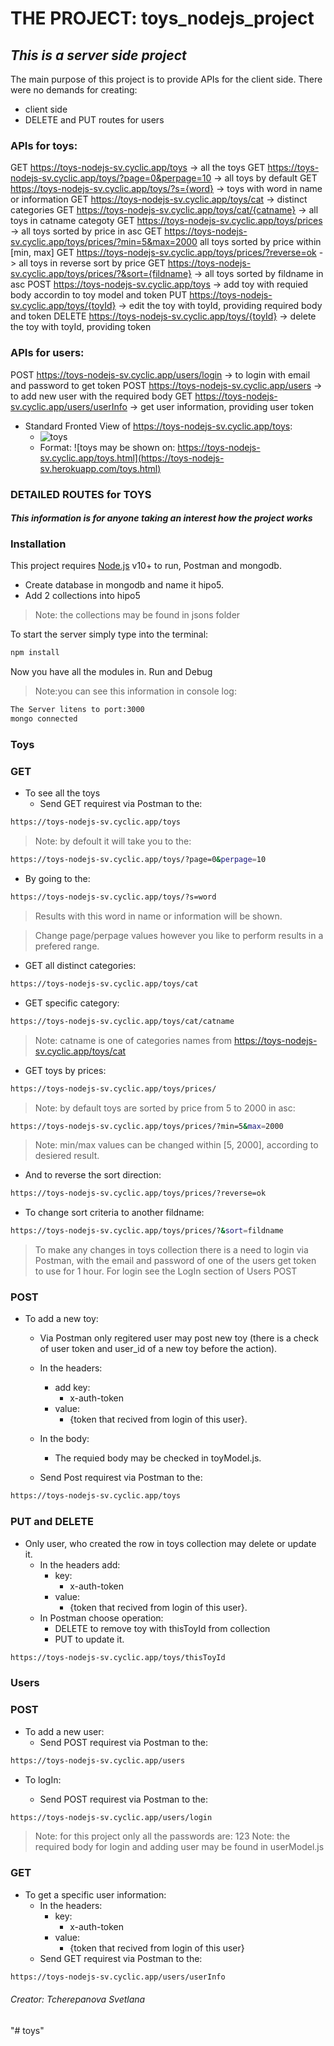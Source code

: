 # __THE PROJECT: toys_nodejs_project__

## *This is a server side project*

The main purpose of this project is to provide APIs for the client side.
There were no demands for creating:

* client side
* DELETE and PUT routes for users 

### __APIs for toys:__

GET https://toys-nodejs-sv.cyclic.app/toys -> all the toys
GET https://toys-nodejs-sv.cyclic.app/toys/?page=0&perpage=10 -> all toys by default
GET https://toys-nodejs-sv.cyclic.app/toys/?s={word} -> toys with word in name or information
GET https://toys-nodejs-sv.cyclic.app/toys/cat -> distinct categories
GET https://toys-nodejs-sv.cyclic.app/toys/cat/{catname} -> all toys in catname categoty
GET https://toys-nodejs-sv.cyclic.app/toys/prices -> all toys sorted by price in asc
GET https://toys-nodejs-sv.cyclic.app/toys/prices/?min=5&max=2000 all toys sorted by price within [min, max]
GET https://toys-nodejs-sv.cyclic.app/toys/prices/?reverse=ok -> all toys in reverse sort by price
GET https://toys-nodejs-sv.cyclic.app/toys/prices/?&sort={fildname} -> all toys sorted by fildname in asc
POST https://toys-nodejs-sv.cyclic.app/toys -> add toy with requied body accordin to toy model and token
PUT https://toys-nodejs-sv.cyclic.app/toys/{toyId} -> edit the toy with toyId, providing required body and token
DELETE https://toys-nodejs-sv.cyclic.app/toys/{toyId} -> delete the toy with toyId, providing token

### __APIs for users:__

POST https://toys-nodejs-sv.cyclic.app/users/login -> to login with email and password to get token
POST https://toys-nodejs-sv.cyclic.app/users -> to add new user with the required body
GET https://toys-nodejs-sv.cyclic.app/users/userInfo -> get user information, providing user token



* Standard Fronted View of https://toys-nodejs-sv.cyclic.app/toys:
  * ![toys](https://toys-nodejs-sv.cyclic.app/iconic.png)
  * Format: ![toys may be shown on: https://toys-nodejs-sv.cyclic.app/toys.html](https://toys-nodejs-sv.herokuapp.com/toys.html)

### __DETAILED ROUTES for TOYS__

#### *This information is for anyone taking an interest how the project works*

### __Installation__

This project requires [Node.js](https://nodejs.org/) v10+ to run, Postman and mongodb.

* Create database in mongodb and name it hipo5.
* Add 2 collections into hipo5

> Note: the collections may be found in jsons folder

To start the server simply type into the terminal:

```sh
npm install
```

Now you have all the modules in.
Run and Debug

> Note:you can see this information in console log:

```sh
The Server litens to port:3000
mongo connected
```

### __Toys__

### GET

* To see all the toys
  * Send GET requirest via Postman to the:

```sh
https://toys-nodejs-sv.cyclic.app/toys
```

> Note: by defoult it will take you to the:

```sh
https://toys-nodejs-sv.cyclic.app/toys/?page=0&perpage=10
```

* By going to the:

```sh
https://toys-nodejs-sv.cyclic.app/toys/?s=word
```

> Results with this word in name or information will be shown.

> Change page/perpage values however you like to perform results in a prefered range.

* GET all distinct categories:

```sh
https://toys-nodejs-sv.cyclic.app/toys/cat
```

* GET specific category:

```sh
https://toys-nodejs-sv.cyclic.app/toys/cat/catname
```

> Note: catname is one of categories names from https://toys-nodejs-sv.cyclic.app/toys/cat
 
* GET toys by prices:
 
```sh
https://toys-nodejs-sv.cyclic.app/toys/prices/
```

> Note: by default toys are sorted by price from 5 to 2000 in asc:

```sh
https://toys-nodejs-sv.cyclic.app/toys/prices/?min=5&max=2000
```
> Note: min/max values can be changed within [5, 2000], according to desiered result.

* And to reverse the sort direction:

```sh
https://toys-nodejs-sv.cyclic.app/toys/prices/?reverse=ok
```

* To change sort criteria to another fildname:

```sh
https://toys-nodejs-sv.cyclic.app/toys/prices/?&sort=fildname
```

> To make any changes in toys collection there is a need to login via Postman, with the email and password of one of the users get token to use for 1 hour.
> For login see the LogIn section of Users POST

### POST

* To add a new toy:

  * Via Postman only regitered user may post new toy (there is a check of user token and user_id of a new toy before the action).

  * In the headers:
    * add key:
      * x-auth-token
    * value:
      * {token that recived from login of this user}. 
  * In the body:
     * The requied body may be checked in toyModel.js.

  * Send Post requirest via Postman to the:

```sh
https://toys-nodejs-sv.cyclic.app/toys
```

### PUT and DELETE

* Only user, who created the row in toys collection may delete or update it. 
  * In the headers add:
    * key:
      * x-auth-token
    * value:
      * {token that recived from login of this user}.
  * In Postman choose operation:
    * DELETE to remove toy with thisToyId from collection
    * PUT to update it.

```sh
https://toys-nodejs-sv.cyclic.app/toys/thisToyId
```

### __Users__

### POST

* To add a new user:
  * Send POST requirest via Postman to the:

```sh
https://toys-nodejs-sv.cyclic.app/users
```

* To logIn:

  * Send POST requirest via Postman to the:

```sh
https://toys-nodejs-sv.cyclic.app/users/login
```

> Note: for this project only all the passwords are: 123
> Note: the required body for login and adding user may be found in userModel.js

### GET

* To get a specific user information:
  * In the headers:
    * key:
      * x-auth-token
    * value:
      * {token that recived from login of this user}
  * Send GET requirest via Postman to the:

```sh
https://toys-nodejs-sv.cyclic.app/users/userInfo
```

###### Creator: Tcherepanova Svetlana



"# toys" 
